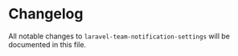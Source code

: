 # Changelog

All notable changes to `laravel-team-notification-settings` will be documented in this file.
